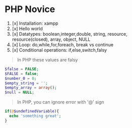 # PHP Novice

1. [x] Installation: xampp
2. [x] Hello world
3. [x] Datatypes: boolean,integer,double, string, resource, resource(closed), array, object, NULL
4. [x] Loop: do,while,for,foreach, break vs continue
5. [x] Conditional operations: if,else,switch,falsy

> In PHP these values are falsy

```php
$false = FALSE;
$FALSE = false;
$number_0 = 0;
$empty_string = '';
$empty_array = array();
$null = NULL;
```

> In PHP, you can ignore error with '@' sign

```php
if(@$undefinedVariable){
  echo 'something great';
}
```
